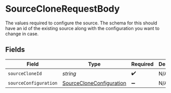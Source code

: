 # SourceCloneRequestBody

The values required to configure the source. The schema for this should have an id of the existing source along with the configuration you want to change in case.


## Fields

| Field                                                                       | Type                                                                        | Required                                                                    | Description                                                                 |
| --------------------------------------------------------------------------- | --------------------------------------------------------------------------- | --------------------------------------------------------------------------- | --------------------------------------------------------------------------- |
| `sourceCloneId`                                                             | *string*                                                                    | :heavy_check_mark:                                                          | N/A                                                                         |
| `sourceConfiguration`                                                       | [SourceCloneConfiguration](../../models/shared/sourcecloneconfiguration.md) | :heavy_minus_sign:                                                          | N/A                                                                         |